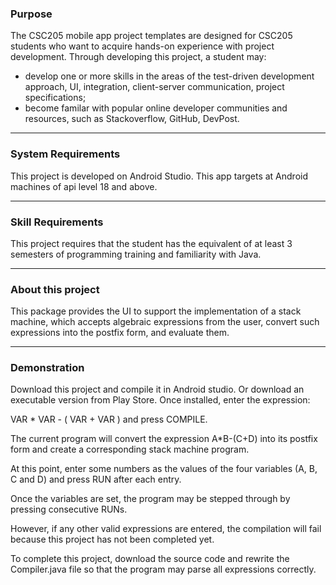 ### Purpose

The CSC205 mobile app project templates are designed for CSC205 students who want to acquire hands-on experience with project development. Through developing this project, a student may:
* develop one or more skills in the areas of the test-driven development approach, UI, integration, client-server communication, project specifications;
* become familar with popular online developer communities and resources, such as Stackoverflow, GitHub, DevPost.

----
### System Requirements

This project is developed on Android Studio.
This app targets at Android machines of api level 18 and above.

----
### Skill Requirements

This project requires that the student has the equivalent of at least 3 semesters of programming training and familiarity with Java.

----
### About this project

This package provides the UI to support the implementation of a stack machine, which accepts algebraic expressions from the user, convert such expressions into the postfix form, and evaluate them.

----
### Demonstration

Download this project and compile it in Android studio. Or download an executable version from Play Store. Once installed, enter the expression:

VAR * VAR - ( VAR + VAR ) and press COMPILE.

The current program will convert the expression A*B-(C+D) into its postfix form and create a corresponding stack machine program.

At this point, enter some numbers as the values of the four variables (A, B, C and D) and press RUN after each entry.

Once the variables are set, the program may be stepped through by pressing consecutive RUNs.

However, if any other valid expressions are entered, the compilation will fail because this project has not been completed yet.

To complete this project, download the source code and rewrite the Compiler.java file so that the program may parse all expressions correctly.

